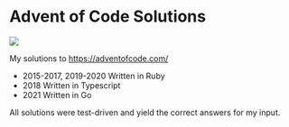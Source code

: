 # Advent of Code Solutions
![](https://img.shields.io/badge/Stars%20⭐-2-yellow)

My solutions to https://adventofcode.com/

* 2015-2017, 2019-2020 Written in Ruby
* 2018 Written in Typescript
* 2021 Written in Go

All solutions were test-driven and yield the correct answers for my input.

